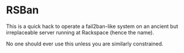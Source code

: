 # RSBan

This is a quick hack to operate a fail2ban-like system on an ancient but
irreplaceable server running at Rackspace (hence the name).

No one should ever use this unless you are similarly constrained.

